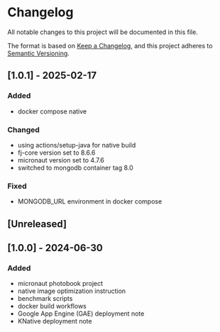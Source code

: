 # Changelog

All notable changes to this project will be documented in this file.

The format is based on [Keep a Changelog](https://keepachangelog.com/en/1.1.0/),
and this project adheres to [Semantic Versioning](https://semver.org/spec/v2.0.0.html).

## [1.0.1] - 2025-02-17

### Added

- docker compose native 

### Changed

- using actions/setup-java for native build
- fj-core version set to 8.6.6
- micronaut version set to 4.7.6
- switched to mongodb container tag 8.0

### Fixed

- MONGODB_URL environment in docker compose

## [Unreleased]

## [1.0.0] - 2024-06-30

### Added

- micronaut photobook project
- native image optimization instruction
- benchmark scripts
- docker build workflows
- Google App Engine (GAE) deployment note
- KNative deployment note